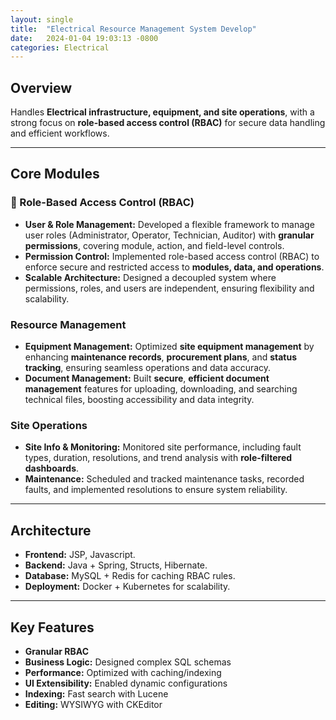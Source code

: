 ```yaml
---
layout: single
title:  "Electrical Resource Management System Develop"
date:   2024-01-04 19:03:13 -0800
categories: Electrical  
---
```


## Overview
Handles **Electrical infrastructure, equipment, and site operations**, with a strong focus on **role-based access control (RBAC)** for secure data handling and efficient workflows.

---

## Core Modules

### 👤  Role-Based Access Control (RBAC)
- **User & Role Management:** Developed a flexible framework to manage user roles (Administrator, Operator, Technician, Auditor) with **granular permissions**, covering module, action, and field-level controls.
- **Permission Control:** Implemented role-based access control (RBAC) to enforce secure and restricted access to **modules, data, and operations**.
- **Scalable Architecture:** Designed a decoupled system where permissions, roles, and users are independent, ensuring flexibility and scalability.

###  Resource Management
- **Equipment Management:** Optimized **site equipment management** by enhancing **maintenance records**, **procurement plans**, and **status tracking**, ensuring seamless operations and data accuracy.
- **Document Management:** Built **secure**, **efficient document management** features for uploading, downloading, and searching technical files, boosting accessibility and data integrity.

### Site Operations
- **Site Info & Monitoring:** Monitored site performance, including fault types, duration, resolutions, and trend analysis with **role-filtered dashboards**.  
- **Maintenance:** Scheduled and tracked maintenance tasks, recorded faults, and implemented resolutions to ensure system reliability.  

---

##  Architecture
- **Frontend:** JSP, Javascript.  
- **Backend:** Java + Spring, Structs, Hibernate.  
- **Database:** MySQL + Redis for caching RBAC rules.  
- **Deployment:** Docker + Kubernetes for scalability.  

---

## Key Features
- **Granular RBAC**
- **Business Logic:** Designed complex SQL schemas
- **Performance:** Optimized with caching/indexing 
- **UI Extensibility:** Enabled dynamic configurations
- **Indexing:** Fast search with Lucene
- **Editing:** WYSIWYG with CKEditor
